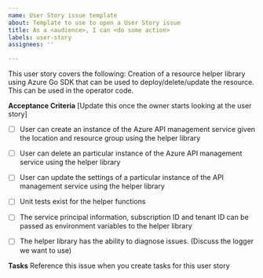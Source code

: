 ```yaml
---
name: User Story issue template
about: Template to use to open a User Story issue
title: As a <audience>, I can <do some action>
labels: user-story
assignees: ''

---
```


This user story covers the following:
Creation of  a resource helper library using Azure Go SDK that can be used to deploy/delete/update the resource. This can be used in the operator code.

**Acceptance Criteria**
[Update this once the owner starts looking at the user story]

- [ ] User can create an instance of the Azure API management service given the location and resource group using the helper library

- [ ] User can delete an particular instance of the Azure API management service using the helper library

- [ ] User can update the settings of a particular instance of the API management service using the helper library

- [ ] Unit tests exist for the helper functions

- [ ] The service principal information, subscription ID and tenant ID can be passed as environment variables to the helper library

- [ ] The helper library has the ability to diagnose issues. (Discuss the logger we want to use)

**Tasks**
Reference this issue when you create tasks for this user story
